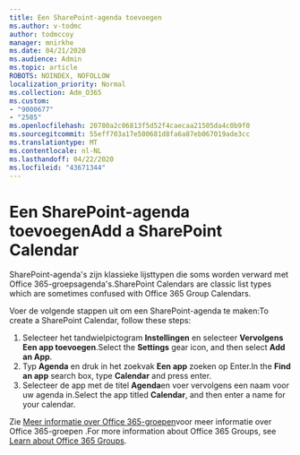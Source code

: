 ```yaml
---
title: Een SharePoint-agenda toevoegen
ms.author: v-todmc
author: todmccoy
manager: mnirkhe
ms.date: 04/21/2020
ms.audience: Admin
ms.topic: article
ROBOTS: NOINDEX, NOFOLLOW
localization_priority: Normal
ms.collection: Adm_O365
ms.custom:
- "9000677"
- "2585"
ms.openlocfilehash: 20780a2c06813f5d52f4caecaa21505da4c0b9f0
ms.sourcegitcommit: 55eff703a17e500681d8fa6a87eb067019ade3cc
ms.translationtype: MT
ms.contentlocale: nl-NL
ms.lasthandoff: 04/22/2020
ms.locfileid: "43671344"
---
```

# <a name="add-a-sharepoint-calendar"></a><span data-ttu-id="32081-102">Een SharePoint-agenda toevoegen</span><span class="sxs-lookup"><span data-stu-id="32081-102">Add a SharePoint Calendar</span></span>

<span data-ttu-id="32081-103">SharePoint-agenda's zijn klassieke lijsttypen die soms worden verward met Office 365-groepsagenda's.</span><span class="sxs-lookup"><span data-stu-id="32081-103">SharePoint Calendars are classic list types which are sometimes confused with Office 365 Group Calendars.</span></span>
 
<span data-ttu-id="32081-104">Voer de volgende stappen uit om een SharePoint-agenda te maken:</span><span class="sxs-lookup"><span data-stu-id="32081-104">To create a SharePoint Calendar, follow these steps:</span></span>
 
1.  <span data-ttu-id="32081-105">Selecteer het tandwielpictogram **Instellingen** en selecteer **Vervolgens Een app toevoegen**.</span><span class="sxs-lookup"><span data-stu-id="32081-105">Select the **Settings** gear icon, and then select **Add an App**.</span></span>
2.  <span data-ttu-id="32081-106">Typ **Agenda** en druk in het zoekvak **Een app** zoeken op Enter.</span><span class="sxs-lookup"><span data-stu-id="32081-106">In the **Find an app** search box, type **Calendar** and press enter.</span></span>
3.  <span data-ttu-id="32081-107">Selecteer de app met de titel **Agenda**en voer vervolgens een naam voor uw agenda in.</span><span class="sxs-lookup"><span data-stu-id="32081-107">Select the app titled **Calendar**, and then enter a name for your calendar.</span></span>

<span data-ttu-id="32081-108">Zie [Meer informatie over Office 365-groepen](https://support.office.com/article/Learn-about-Office-365-groups-b565caa1-5c40-40ef-9915-60fdb2d97fa2)voor meer informatie over Office 365-groepen .</span><span class="sxs-lookup"><span data-stu-id="32081-108">For more information about Office 365 Groups, see [Learn about Office 365 Groups](https://support.office.com/article/Learn-about-Office-365-groups-b565caa1-5c40-40ef-9915-60fdb2d97fa2).</span></span>

